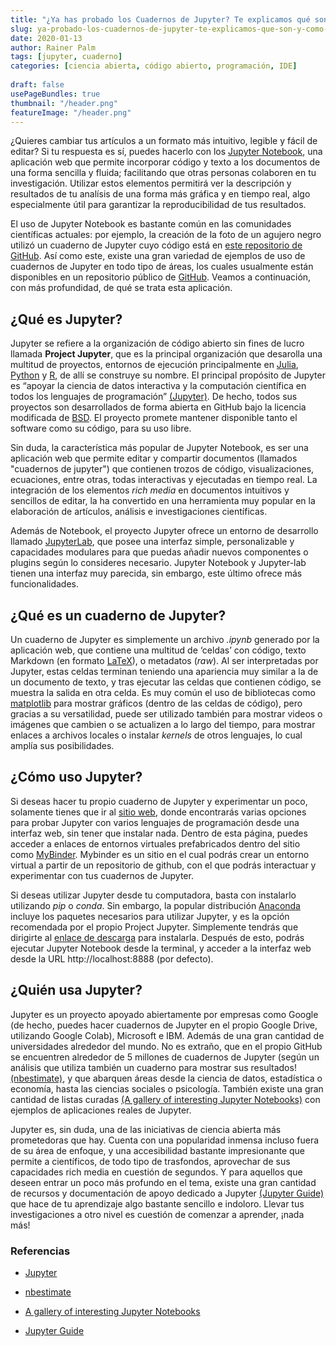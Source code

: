 ```yaml
---
title: "¿Ya has probado los Cuadernos de Jupyter? Te explicamos qué son y cómo te ayudarán en tu próxima investigación."
slug: ya-probado-los-cuadernos-de-jupyter-te-explicamos-que-son-y-como-te-ayudaran-en-tu-proxima-investigacion
date: 2020-01-13
author: Rainer Palm
tags: [jupyter, cuaderno]
categories: [ciencia abierta, código abierto, programación, IDE]
 
draft: false
usePageBundles: true
thumbnail: "/header.png"
featureImage: "/header.png"
---
```



<!-- # ¿Ya has probado los cuadernos de Jupyter? Te explicamos qué son y cómo te ayudarán en tu próxima investigación. -->
<!-- **Por Rainer Palm** -->



¿Quieres cambiar tus artículos a un formato más intuitivo, legible y
fácil de editar? Si tu respuesta es sí, puedes hacerlo con los [Jupyter
Notebook](https://jupyter.org), una aplicación web que permite
incorporar código y texto a los documentos de una forma sencilla y
fluida; facilitando que otras personas colaboren en tu investigación.
Utilizar estos elementos permitirá ver la descripción y resultados de tu
analísis de una forma más gráfica y en tiempo real, algo especialmente
útil para garantizar la reproducibilidad de tus resultados.

<!-- TEASER_END -->

El uso de Jupyter Notebook es bastante común en las comunidades
científicas actuales: por ejemplo, la creación de la foto de un agujero
negro utilizó un cuaderno de Jupyter cuyo código está en [este
repositorio de GitHub](https://github.com/achael/eht-imaging). Así como
este, existe una gran variedad de ejemplos de uso de cuadernos de
Jupyter en todo tipo de áreas, los cuales usualmente están disponibles
en un repositorio público de [GitHub](https://github.com). Veamos a
continuación, con más profundidad, de qué se trata esta aplicación.

## ¿Qué es Jupyter?

Jupyter se refiere a la organización de código abierto sin fines de
lucro llamada **Project Jupyter**, que es la principal organización que
desarolla una multitud de proyectos, entornos de ejecución
principalmente en [Julia](https://julialang.org),
[Python](https://www.python.org) y [R](https://www.r-project.org), de
allí se construye su nombre. El principal propósito de Jupyter es
“apoyar la ciencia de datos interactiva y la computación científica en
todos los lenguajes de programación”
[(Jupyter)](https://jupyter.org/about). De hecho, todos sus proyectos
son desarrollados de forma abierta en GitHub bajo la licencia modificada
de [BSD](https://whatis.techtarget.com/definition/BSD-licenses). El
proyecto promete mantener disponible tanto el software como su código,
para su uso libre.

Sin duda, la característica más popular de Jupyter Notebook, es ser una
aplicación web que permite editar y compartir documentos (llamados
"cuadernos de jupyter") que contienen trozos de código, visualizaciones,
ecuaciones, entre otras, todas interactivas y ejecutadas en tiempo real.
La integración de los elementos *rich media* en documentos intuitivos y
sencillos de editar, la ha convertido en una herramienta muy popular en
la elaboración de artículos, análisis e investigaciones científicas.

Además de Notebook, el proyecto Jupyter ofrece un entorno de desarrollo
llamado [JupyterLab](https://jupyterlab.readthedocs.io), que posee una
interfaz simple, personalizable y capacidades modulares para que puedas
añadir nuevos componentes o plugins según lo consideres necesario.
Jupyter Notebook y Jupyter-lab tienen una interfaz muy parecida, sin
embargo, este último ofrece más funcionalidades.

## ¿Qué es un cuaderno de Jupyter?

Un cuaderno de Jupyter es simplemente un archivo *.ipynb* generado por
la aplicación web, que contiene una multitud de ‘celdas’ con código,
texto Markdown (en formato [LaTeX](https://www.latex-project.org)), o
metadatos (*raw*). Al ser interpretadas por Jupyter, estas celdas
terminan teniendo una apariencia muy similar a la de un documento de
texto, y tras ejecutar las celdas que contienen código, se muestra la
salida en otra celda. Es muy común el uso de bibliotecas como
[matplotlib](https://matplotlib.org) para mostrar gráficos (dentro de
las celdas de código), pero gracias a su versatilidad, puede ser
utilizado también para mostrar videos o imágenes que cambien o se
actualizen a lo largo del tiempo, para mostrar enlaces a archivos
locales o instalar *kernels* de otros lenguajes, lo cual amplía sus
posibilidades.

## ¿Cómo uso Jupyter?

Si deseas hacer tu propio cuaderno de Jupyter y experimentar un poco,
solamente tienes que ir al [sitio web](https://jupyter.org/try), donde
encontrarás varias opciones para probar Jupyter con varios lenguajes de
programación desde una interfaz web, sin tener que instalar nada. Dentro
de esta página, puedes acceder a enlaces de entornos virtuales
prefabricados dentro del sitio como [MyBinder](https://mybinder.org).
Mybinder es un sitio en el cual podrás crear un entorno virtual a partir
de un repositorio de github, con el que podrás interactuar y
experimentar con tus cuadernos de Jupyter.

Si deseas utilizar Jupyter desde tu computadora, basta con instalarlo
utilizando *pip* o *conda*. Sin embargo, la popular distribución
[Anaconda](https://www.anaconda.com) incluye los paquetes necesarios
para utilizar Jupyter, y es la opción recomendada por el propio Project
Jupyter. Simplemente tendrás que dirigirte al [enlace de
descarga](https://www.anaconda.com/distribution/) para instalarla.
Después de esto, podrás ejecutar Jupyter Notebook desde la terminal, y
acceder a la interfaz web desde la URL http://localhost:8888 (por
defecto).

## ¿Quién usa Jupyter?

Jupyter es un proyecto apoyado abiertamente por empresas como Google (de
hecho, puedes hacer cuadernos de Jupyter en el propio Google Drive,
utilizando Google Colab), Microsoft e IBM. Además de una gran cantidad
de universidades alrededor del mundo. No es extraño, que en el propio
GitHub se encuentren alrededor de 5 millones de cuadernos de Jupyter
(según un análisis que utiliza también un cuaderno para mostrar sus
resultados! [(nbestimate)](https://github.com/parente/nbestimate), y que
abarquen áreas desde la ciencia de datos, estadística o economía, hasta
las ciencias sociales o psicología. También existe una gran cantidad de
listas curadas [(A gallery of interesting Jupyter
Notebooks)](https://github.com/jupyter/jupyter/wiki/A-gallery-of-interesting-Jupyter-Notebooks)
con ejemplos de aplicaciones reales de Jupyter.

Jupyter es, sin duda, una de las iniciativas de ciencia abierta más
prometedoras que hay. Cuenta con una popularidad inmensa incluso fuera
de su área de enfoque, y una accesibilidad bastante impresionante que
permite a científicos, de todo tipo de trasfondos, aprovechar de sus
capacidades rich media en cuestión de segundos. Y para aquellos que
deseen entrar un poco más profundo en el tema, existe una gran cantidad
de recursos y documentación de apoyo dedicado a Jupyter [(Jupyter
Guide)](https://github.com/jupyter-guide/jupyter-guide) que hace de tu
aprendizaje algo bastante sencillo e indoloro. Llevar tus
investigaciones a otro nivel es cuestión de comenzar a aprender, ¡nada
más!

### Referencias

- [Jupyter](https://jupyter.org/about)

- [nbestimate](https://github.com/parente/nbestimate)

- [A gallery of interesting Jupyter Notebooks](https://github.com/jupyter/jupyter/wiki/A-gallery-of-interesting-Jupyter-Notebooks)

- [Jupyter Guide](https://github.com/jupyter-guide/jupyter-guide)